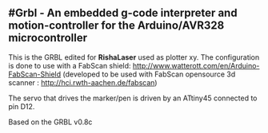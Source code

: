 #Grbl - An embedded g-code interpreter and motion-controller for the Arduino/AVR328 microcontroller
------------

This is the GRBL edited for **RishaLaser** used as plotter xy.
The configuration is done to use with a FabScan shield:
http://www.watterott.com/en/Arduino-FabScan-Shield
(developed to be used with FabScan opensource 3d scanner : http://hci.rwth-aachen.de/fabscan)

The servo that drives the marker/pen is driven by an ATtiny45 connected to pin D12.

Based on the GRBL v0.8c

